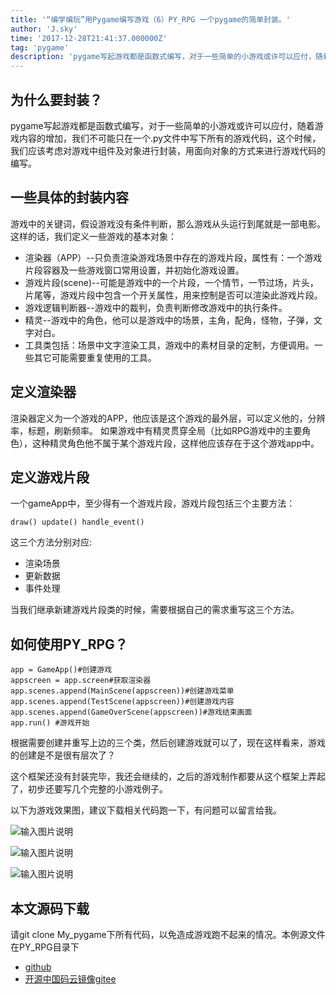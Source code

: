 ```yaml
---
title: '“编学编玩”用Pygame编写游戏（6）PY_RPG 一个pygame的简单封装。'
author: 'J.sky'
time: '2017-12-28T21:41:37.000000Z'
tag: 'pygame'
description: 'pygame写起游戏都是函数式编写，对于一些简单的小游戏或许可以应付，随着游戏内容的增加，我们不可能只在一个.py文件中写下所有的游戏代码，这个时候，我们应该考虑对游戏中组件及对象进行封装，用面向对象的方式来进行游戏代码的编写。'
---
```


## 为什么要封装？

pygame写起游戏都是函数式编写，对于一些简单的小游戏或许可以应付，随着游戏内容的增加，我们不可能只在一个.py文件中写下所有的游戏代码，这个时候，我们应该考虑对游戏中组件及对象进行封装，用面向对象的方式来进行游戏代码的编写。

## 一些具体的封装内容

游戏中的关键词，假设游戏没有条件判断，那么游戏从头运行到尾就是一部电影。
这样的话，我们定义一些游戏的基本对象：

+ 渲染器（APP）--只负责渲染游戏场景中存在的游戏片段，属性有：一个游戏片段容器及一些游戏窗口常用设置，并初始化游戏设置。
+ 游戏片段(scene)--可能是游戏中的一个片段，一个情节，一节过场，片头，片尾等，游戏片段中包含一个开关属性，用来控制是否可以渲染此游戏片段。
+ 游戏逻辑判断器--游戏中的裁判，负责判断修改游戏中的执行条件。
+ 精灵--游戏中的角色，他可以是游戏中的场景，主角，配角，怪物，子弹，文字对白。
+ 工具类包括：场景中文字渲染工具，游戏中的素材目录的定制，方便调用。一些其它可能需要重复使用的工具。



## 定义渲染器

渲染器定义为一个游戏的APP，他应该是这个游戏的最外层，可以定义他的，分辨率，标题，刷新频率。
如果游戏中有精灵贯穿全局（比如RPG游戏中的主要角色），这种精灵角色他不属于某个游戏片段，这样他应该存在于这个游戏app中。


## 定义游戏片段

一个gameApp中，至少得有一个游戏片段，游戏片段包括三个主要方法：

    draw() update() handle_event()

这三个方法分别对应:

+ 渲染场景
+ 更新数据 
+ 事件处理

当我们继承新建游戏片段类的时候，需要根据自己的需求重写这三个方法。

## 如何使用PY_RPG？

    app = GameApp()#创建游戏
    appscreen = app.screen#获取渲染器
    app.scenes.append(MainScene(appscreen))#创建游戏菜单
    app.scenes.append(TestScene(appscreen))#创建游戏内容
    app.scenes.append(GameOverScene(appscreen))#游戏结束画面
    app.run() #游戏开始

根据需要创建并重写上边的三个类，然后创建游戏就可以了，现在这样看来，游戏的创建是不是很有层次了？

这个框架还没有封装完毕，我还会继续的，之后的游戏制作都要从这个框架上弄起了，初步还要写几个完整的小游戏例子。

以下为游戏效果图，建议下载相关代码跑一下，有问题可以留言给我。

![输入图片说明](https://suiyan.cc/assets/images/media/upload/2017/12/Snip20171228_5.png)

![输入图片说明](https://suiyan.cc/assets/images/media/upload/2017/12/Snip20171228_6.png)

![输入图片说明](https://suiyan.cc/assets/images/media/upload/2017/12/Snip20171228_7.png)

## 本文源码下载

请git clone My_pygame下所有代码，以免造成游戏跑不起来的情况。本例源文件在PY_RPG目录下

+ [github](https://github.com/bosichong/My_pygame/)
+ [开源中国码云镜像gitee](https://gitee.com/J_Sky/My_pygame/)